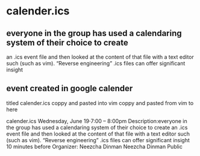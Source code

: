 # calender.ics

## everyone in the group has used a calendaring system of their choice to create
an .ics event file and then looked at the content of that file with a text editor
such (such as vim). “Reverse engineering” .ics files can offer significant
insight

## event created in google calender
titled calender.ics
coppy and pasted into vim
coppy and pasted from vim to here


calender.ics
Wednesday, June 19⋅7:00 – 8:00pm
Description:everyone in the group has used a calendaring system of their choice to create
an .ics event file and then looked at the content of that file with a text editor
such (such as vim). “Reverse engineering” .ics files can offer significant
insight
10 minutes before
Organizer: Neezcha Dinman
Neezcha Dinman
Public
